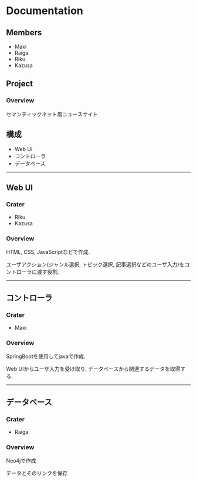 # Documentation
## Members
- Maxi
- Raiga
- Riku
- Kazusa
## Project
### Overview

セマンティックネット風ニュースサイト

## 構成
- Web UI
- コントローラ
- データベース
  

---

## Web UI

### Crater
- Riku 
- Kazusa

### Overview
HTML, CSS, JavaScriptなどで作成.

ユーザアクション(ジャンル選択, トピック選択, 記事選択などのユーザ入力)をコントローラに渡す役割.

---

## コントローラ

### Crater
- Maxi

### Overview
SpringBootを使用してjavaで作成.

Web UIからユーザ入力を受け取り, データベースから関連するデータを取得する.

---

## データベース

### Crater
- Raiga
  
### Overview
Neo4jで作成

データとそのリンクを保存
